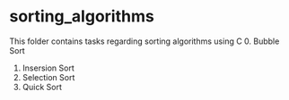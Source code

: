 # sorting_algorithms
This folder contains tasks regarding sorting algorithms using C
0. Bubble Sort
1. Insersion Sort
2. Selection Sort
3. Quick Sort
